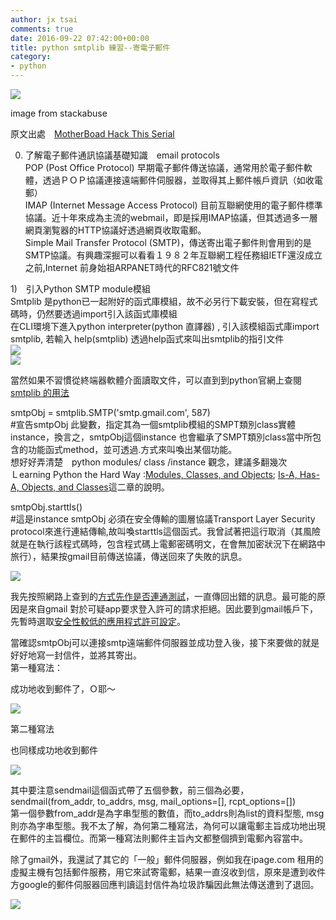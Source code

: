 ```yaml
---
author: jx tsai
comments: true
date: 2016-09-22 07:42:00+00:00
title: python smtplib 練習--寄電子郵件
category:
- python
---
```


[![](https://2.bp.blogspot.com/-K3BgEeV8XDQ/V-OJLqep6NI/AAAAAAAALBk/VdNVQ_VCPzwP515Dcf5Xk4ZW3fdiwhaKQCLcB/s1600/send-emails-gmail-python.jpg)](http://stackabuse.com/how-to-send-emails-with-gmail-using-python/)

image from stackabuse

  
原文出處　[MotherBoad Hack This Serial ](http://motherboard.vice.com/read/how-to-send-an-email-from-a-python-script)   
  
0) 了解電子郵件通訊協議基礎知識　email protocols  
POP (Post Office Protocol) 早期電子郵件傳送協議，通常用於電子郵件軟體，透過ＰＯＰ協議連接遠端郵件伺服器，並取得其上郵件帳戶資訊（如收電郵）  
IMAP (Internet Message Access Protocol) 目前互聯網使用的電子郵件標準協議。近十年來成為主流的webmail，即是採用IMAP協議，但其透過多一層網頁瀏覧器的HTTP協議好透過網頁收取電郵。　  
Simple Mail Transfer Protocol (SMTP)，傳送寄出電子郵件則會用到的是　SMTP協議。有興趣深掘可以看看１９８２年互聯網工程任務組IETF還沒成立之前,Internet 前身始祖ARPANET時代的RFC821號文件  
  
1)　引入Python SMTP module模組  
Smtplib 是python已一起附好的函式庫模組，故不必另行下載安裝，但在寫程式碼時，仍然要透過import引入該函式庫模組  
在CLI環境下進入python interpreter(python 直譯器) , 引入該模組函式庫import smtplib, 若輸入 help(smtplib) 透過help函式來叫出smtplib的指引文件  
[![](https://2.bp.blogspot.com/-tcWiRsTeGbQ/V-KAs7L0kJI/AAAAAAAAK_Y/PDt8Ww8FilME_DMhIesYP_27ifMcucehQCLcB/s1600/smtpcli.png)](https://2.bp.blogspot.com/-tcWiRsTeGbQ/V-KAs7L0kJI/AAAAAAAAK_Y/PDt8Ww8FilME_DMhIesYP_27ifMcucehQCLcB/s1600/smtpcli.png)  
![](https://2.bp.blogspot.com/-M6YZ1UHmsNM/V-J9eP3aVxI/AAAAAAAAK_I/JH9GgHOCYastT6k2qFIFGxi0zGCKNdgBACLcB/s1600/smtplib.png)  
  
當然如果不習慣從終端器軟體介面讀取文件，可以直到到python官網上查閱[smtplib 的用法](https://www.blogger.com/docs.python.org/library/smtplib)  
  
smtpObj = smtplib.SMTP('smtp.gmail.com', 587)   
#宣告smtpObj 此變數，指定其為一個smtplib模組的SMPT類別class實體instance，換言之，smtpObj這個instance 也會繼承了SMPT類別class當中所包含的功能函式method，並可透過.方式來叫喚出某個功能。  
想好好弄清楚　python modules/ class /instance 觀念，建議多翻幾次  
Ｌearning Python the Hard Way :[Modules, Classes, and Objects](https://learnpythonthehardway.org/book/ex40.html); [Is-A, Has-A, Objects, and Classes](https://learnpythonthehardway.org/book/ex42.html)這二章的說明。  
  
smtpObj.starttls()  
#這是instance smtpObj 必須在安全傳輸的圖層協議Transport Layer Security　protocol來進行連結傳輸,故叫喚starttls這個函式。我曾試著把這行取消（其風險就是在執行該程式碼時，包含程式碼上電郵密碼明文，在會無加密狀況下在網路中旅行），結果按gmail目前傳送協議，傳送回來了失敗的訊息。  


![](https://1.bp.blogspot.com/-ePtMKrWZU6Q/V-Ne_KXYJGI/AAAAAAAALAw/3K0QMQJuAWUsiCI0OLnsWslQcnN8BBDfACLcB/s1600/tsl.png)

  
我先按照網路上查到的[方式先作是否連通測試](http://stackabuse.com/how-to-send-emails-with-gmail-using-python/)，一直傳回出錯的訊息。最可能的原因是來自gmail 對於可疑app要求登入許可的請求拒絕。因此要到gmail帳戶下，先暫時選取[安全性較低的應用程式許可設定](https://www.google.com/settings/security/lesssecureapps)。  
  
當確認smtpObj可以連接smtp遠端郵件伺服器並成功登入後，接下來要做的就是好好地寫一封信件，並將其寄出。  
第一種寫法：  
  
成功地收到郵件了，Ｏ耶～  


![](https://4.bp.blogspot.com/-Gn7JIlxElP4/V-NTrbDLTFI/AAAAAAAAK_8/7B2wSi00pWMVYzPNcEyI3RScAS8Kelm-ACLcB/s1600/successful2.png)

第二種寫法  
  
也同樣成功地收到郵件  


![](https://1.bp.blogspot.com/-qlFb4rXogXY/V-NVTiqGynI/AAAAAAAALAI/wwQvdIg00T0n_9aFL89iOyMlFoictN1YACLcB/s1600/success.png)

其中要注意sendmail這個函式帶了五個參數，前三個為必要，sendmail(from_addr, to_addrs, msg, mail_options=[], rcpt_options=[])  
第一個參數from_addr是為字串型態的數值，而to_addrs則為list的資料型態, msg 則亦為字串型態。我不太了解，為何第二種寫法，為何可以讓電郵主旨成功地出現在郵件的主旨欄位。而第一種寫法則郵件主旨內文都整個擠到電郵內容當中。  
  
除了gmail外，我還試了其它的「一般」郵件伺服器，例如我在ipage.com 租用的虛擬主機有包括郵件服務，用它來試寄電郵，結果一直沒收到信，原來是遭到收件方google的郵件伺服器回應判讀這封信件為垃圾詐騙因此無法傳送遭到了退回。  


![](https://4.bp.blogspot.com/-d9Bbdowz21g/V-OFc-XhnJI/AAAAAAAALBM/Q8vD2kVd_BkCjpD-GrO5GdyWktgEsqJYQCLcB/s1600/spam.png)

  

